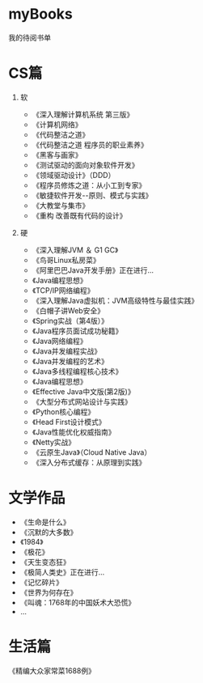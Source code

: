 # myBooks
我的待阅书单

# CS篇

1. 软
	- 《深入理解计算机系统 第三版》
	- 《计算机网络》
	- 《代码整洁之道》
	- 《代码整洁之道 程序员的职业素养》
	- 《黑客与画家》
	- 《测试驱动的面向对象软件开发》
	- 《领域驱动设计》（DDD）
	- 《程序员修炼之道：从小工到专家》
	- 《敏捷软件开发--原则、模式与实践》
	- 《大教堂与集市》
	- 《重构 改善既有代码的设计》

2. 硬
	- 《深入理解JVM ＆ G1 GC》
	- 《鸟哥Linux私房菜》
	- 《阿里巴巴Java开发手册》正在进行...
	- 《Java编程思想》
	- 《TCP/IP网络编程》
	- 《深入理解Java虚拟机：JVM高级特性与最佳实践》
	- 《白帽子讲Web安全》
	- 《Spring实战（第4版）》
	- 《Java程序员面试成功秘籍》
	- 《Java网络编程》
	- 《Java并发编程实战》
	- 《Java并发编程的艺术》
	- 《Java多线程编程核心技术》
	- 《Java编程思想》
	- 《Effective Java中文版(第2版)》
	- 《大型分布式网站设计与实践》
	- 《Python核心编程》
	- 《Head First设计模式》
	- 《Java性能优化权威指南》
	- 《Netty实战》
	- 《云原生Java》（Cloud Native Java）
	- 《深入分布式缓存：从原理到实践》

# 文学作品

- 《生命是什么》
- 《沉默的大多数》
- 《1984》
- 《极花》
- 《天生变态狂》
- 《极简人类史》正在进行...
- 《记忆碎片》
- 《世界为何存在》
- 《叫魂：1768年的中国妖术大恐慌》
- ...

# 生活篇

《精编大众家常菜1688例》

